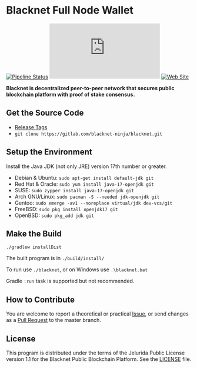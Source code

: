 # Blacknet Full Node Wallet

[![Pipeline Status][]](https://gitlab.com/blacknet-ninja/blacknet/pipelines)
[![Web Chat][]](https://app.element.io/#/room/#blacknet-space:matrix.org)
[![Web Site][]](https://blacknet.ninja)

**Blacknet is decentralized peer-to-peer network that secures public blockchain platform with proof of stake consensus.**

## Get the Source Code

- [Release Tags][]
- `git clone https://gitlab.com/blacknet-ninja/blacknet.git`

## Setup the Environment

Install the Java JDK (not only JRE) version 17th number or greater.

- Debian & Ubuntu: `sudo apt-get install default-jdk git`
- Red Hat & Oracle: `sudo yum install java-17-openjdk git`
- SUSE: `sudo zypper install java-17-openjdk git`
- Arch GNU/Linux: `sudo pacman -S --needed jdk-openjdk git`
- Gentoo: `sudo emerge -av1 --noreplace virtual/jdk dev-vcs/git`
- FreeBSD: `sudo pkg install openjdk17 git`
- OpenBSD: `sudo pkg_add jdk git`

## Make the Build

```
./gradlew installDist
```

The built program is in `./build/install/`

To run use `./blacknet`, or on Windows use `.\blacknet.bat`

Gradle `:run` task is supported but not recommended.

## How to Contribute

You are welcome to report a theoretical or practical [Issue][],
or send changes as a [Pull Request][] to the master branch.

## License

This program is distributed under the terms of the Jelurida Public License
version 1.1 for the Blacknet Public Blockchain Platform. See the [LICENSE][] file.

[Issue]: https://gitlab.com/blacknet-ninja/blacknet/issues
[LICENSE]: https://gitlab.com/blacknet-ninja/blacknet/-/blob/master/LICENSE.txt
[Pipeline Status]: https://gitlab.com/blacknet-ninja/blacknet/badges/master/pipeline.svg
[Pull Request]: https://gitlab.com/blacknet-ninja/blacknet/-/merge_requests
[Release Tags]: https://gitlab.com/blacknet-ninja/blacknet/-/tags
[Web Chat]: https://img.shields.io/matrix/blacknet:matrix.org
[Web Site]: https://img.shields.io/website?url=https%3A%2F%2Fblacknet.ninja
